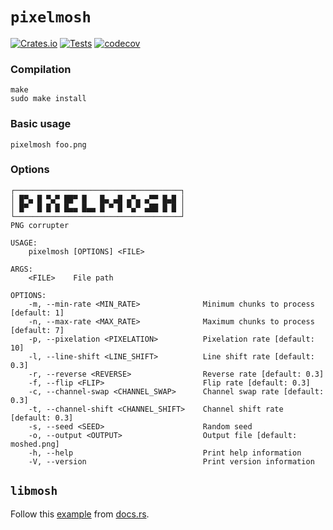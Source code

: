 # `pixelmosh`
[![Crates.io](https://img.shields.io/crates/v/pixelmosh)](https://crates.io/crates/pixelmosh)
[![Tests](https://github.com/charlesrocket/pixelmosh/actions/workflows/tests.yml/badge.svg?branch=master)](https://github.com/charlesrocket/pixelmosh/actions/workflows/tests.yml)
[![codecov](https://codecov.io/gh/charlesrocket/pixelmosh/branch/master/graph/badge.svg)](https://codecov.io/gh/charlesrocket/pixelmosh)

### Compilation

```
make
sudo make install
```

### Basic usage

```
pixelmosh foo.png
```

### Options

```
┌─────────────────────────────────────┐
│ █▀▄ █ ▀▄▀ ██▀ █   █▄ ▄█ ▄▀▄ ▄▀▀ █▄█ │
│ █▀  █ █ █ █▄▄ █▄▄ █ ▀ █ ▀▄▀ ▄██ █ █ │
└─────────────────────────────────────┘
PNG corrupter

USAGE:
    pixelmosh [OPTIONS] <FILE>

ARGS:
    <FILE>    File path

OPTIONS:
    -m, --min-rate <MIN_RATE>              Minimum chunks to process [default: 1]
    -n, --max-rate <MAX_RATE>              Maximum chunks to process [default: 7]
    -p, --pixelation <PIXELATION>          Pixelation rate [default: 10]
    -l, --line-shift <LINE_SHIFT>          Line shift rate [default: 0.3]
    -r, --reverse <REVERSE>                Reverse rate [default: 0.3]
    -f, --flip <FLIP>                      Flip rate [default: 0.3]
    -c, --channel-swap <CHANNEL_SWAP>      Channel swap rate [default: 0.3]
    -t, --channel-shift <CHANNEL_SHIFT>    Channel shift rate [default: 0.3]
    -s, --seed <SEED>                      Random seed
    -o, --output <OUTPUT>                  Output file [default: moshed.png]
    -h, --help                             Print help information
    -V, --version                          Print version information
```

## `libmosh`
Follow this [example](https://docs.rs/pixelmosh/latest/libmosh/fn.mosh.html#example) from [docs.rs](https://docs.rs/pixelmosh/latest/libmosh/).

